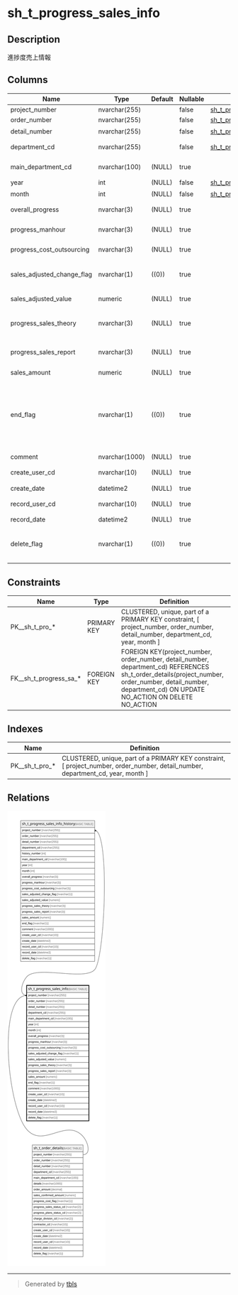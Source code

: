 # sh_t_progress_sales_info

## Description

進捗度売上情報

## Columns

| Name | Type | Default | Nullable | Children | Parents | Comment |
| ---- | ---- | ------- | -------- | -------- | ------- | ------- |
| project_number | nvarchar(255) |  | false | [sh_t_progress_sales_info_history](sh_t_progress_sales_info_history.md) | [sh_t_order_details](sh_t_order_details.md) | PRNo. |
| order_number | nvarchar(255) |  | false | [sh_t_progress_sales_info_history](sh_t_progress_sales_info_history.md) | [sh_t_order_details](sh_t_order_details.md) | 受注No. |
| detail_number | nvarchar(255) |  | false | [sh_t_progress_sales_info_history](sh_t_progress_sales_info_history.md) | [sh_t_order_details](sh_t_order_details.md) | 明細No. |
| department_cd | nvarchar(255) |  | false | [sh_t_progress_sales_info_history](sh_t_progress_sales_info_history.md) | [sh_t_order_details](sh_t_order_details.md) | 部署コード |
| main_department_cd | nvarchar(100) | (NULL) | true |  |  | 主担当部署コード |
| year | int | (NULL) | false | [sh_t_progress_sales_info_history](sh_t_progress_sales_info_history.md) |  | 年 |
| month | int | (NULL) | false | [sh_t_progress_sales_info_history](sh_t_progress_sales_info_history.md) |  | 月 |
| overall_progress | nvarchar(3) | (NULL) | true |  |  | 全体進捗度 |
| progress_manhour | nvarchar(3) | (NULL) | true |  |  | 工数進捗度 |
| progress_cost_outsourcing | nvarchar(3) | (NULL) | true |  |  | 外注費進捗度 |
| sales_adjusted_change_flag | nvarchar(1) | ((0)) | true |  |  | 売上調有無:0なし、1あり |
| sales_adjusted_value | numeric | (NULL) | true |  |  | 売上調整値 |
| progress_sales_theory | nvarchar(3) | (NULL) | true |  |  | 進捗度売上（理論値） |
| progress_sales_report | nvarchar(3) | (NULL) | true |  |  | 進捗度売上（報告値) |
| sales_amount | numeric | (NULL) | true |  |  | 売上金額 |
| end_flag | nvarchar(1) | ((0)) | true |  |  | 終了フラグ:0未終了、1進捗度100%で終了、2進捗度関係なく終了 |
| comment | nvarchar(1000) | (NULL) | true |  |  | コメント |
| create_user_cd | nvarchar(10) | (NULL) | true |  |  | 作成者コード |
| create_date | datetime2 | (NULL) | true |  |  | 作成日時 |
| record_user_cd | nvarchar(10) | (NULL) | true |  |  | 更新者コード |
| record_date | datetime2 | (NULL) | true |  |  | 更新日時 |
| delete_flag | nvarchar(1) | ((0)) | true |  |  | 削除フラグ:0未削除、1削除済 |

## Constraints

| Name | Type | Definition |
| ---- | ---- | ---------- |
| PK__sh_t_pro_* | PRIMARY KEY | CLUSTERED, unique, part of a PRIMARY KEY constraint, [ project_number, order_number, detail_number, department_cd, year, month ] |
| FK__sh_t_progress_sa_* | FOREIGN KEY | FOREIGN KEY(project_number, order_number, detail_number, department_cd) REFERENCES sh_t_order_details(project_number, order_number, detail_number, department_cd) ON UPDATE NO_ACTION ON DELETE NO_ACTION |

## Indexes

| Name | Definition |
| ---- | ---------- |
| PK__sh_t_pro_* | CLUSTERED, unique, part of a PRIMARY KEY constraint, [ project_number, order_number, detail_number, department_cd, year, month ] |

## Relations

![er](sh_t_progress_sales_info.svg)

---

> Generated by [tbls](https://github.com/k1LoW/tbls)
